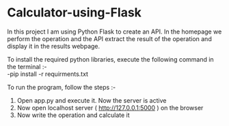 # Calculator-using-Flask
In this project I am using Python Flask to create an API. In the homepage we perform the operation and the API extract the result of the operation and display it in the results webpage. 

To install the required python libraries, execute the following command in the terminal :-  
-pip install -r requirments.txt

To run the program, follow the steps :-

1. Open app.py and execute it. Now the server is active
2. Now open localhost server ( http://127.0.0.1:5000 ) on the browser
3. Now write the operation and calculate it
